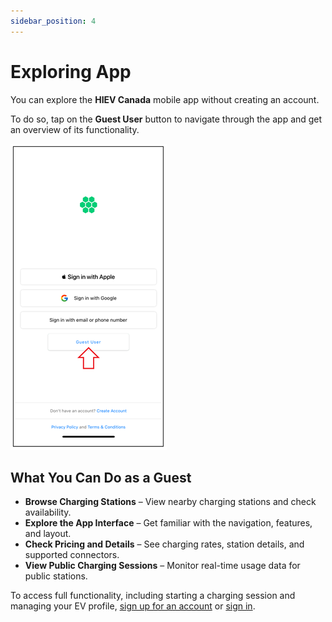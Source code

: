 ```yaml
---
sidebar_position: 4
---
```

# Exploring App
You can explore the **HIEV Canada** mobile app without creating an account. 

To do so, tap on the **Guest User** button to navigate through the app and get an overview of its functionality.

![Guest](img/Guest.png)

## What You Can Do as a Guest

- **Browse Charging Stations** – View nearby charging stations and check availability.
- **Explore the App Interface** – Get familiar with the navigation, features, and layout.
- **Check Pricing and Details** – See charging rates, station details, and supported connectors.
- **View Public Charging Sessions** – Monitor real-time usage data for public stations.

To access full functionality, including starting a charging session and managing your EV profile, [sign up for an account](docs/UserGuide/iOS/CreatingAccount.md) or [sign in](docs/UserGuide/iOS/SigningIn.md).